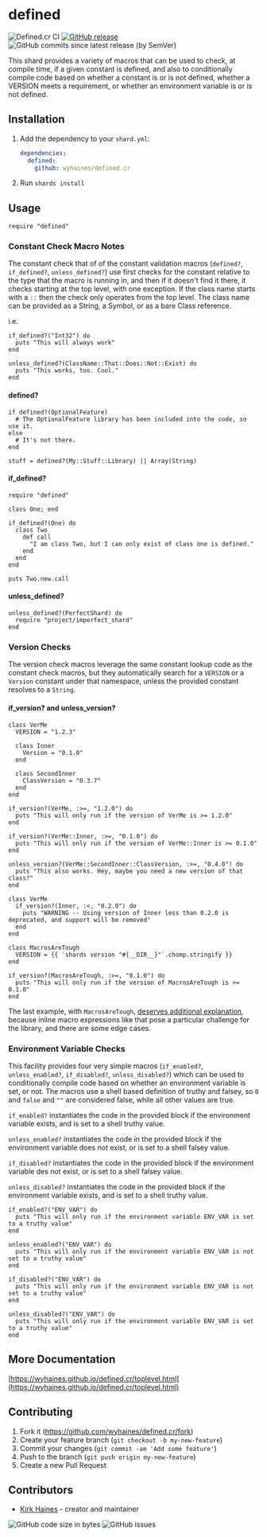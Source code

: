 # defined

![Defined.cr CI](https://img.shields.io/github/workflow/status/wyhaines/defined.cr/defined.cr%20CI?style=for-the-badge&logo=GitHub)
[![GitHub release](https://img.shields.io/github/release/wyhaines/defined.cr.svg?style=for-the-badge)](https://github.com/wyhaines/defined.cr/releases)
![GitHub commits since latest release (by SemVer)](https://img.shields.io/github/commits-since/wyhaines/defined.cr/latest?style=for-the-badge)

This shard provides a variety of macros that can be used to check, at compile time, if a
given constant is defined, and also to conditionally compile code based on whether a
constant is or is not defined, whether a VERSION meets a requirement, or whether an
environment variable is or is not defined.

## Installation

1. Add the dependency to your `shard.yml`:

   ```yaml
   dependencies:
     defined:
       github: wyhaines/defined.cr
   ```

2. Run `shards install`

## Usage

```crystal
require "defined"
```

### Constant Check Macro Notes

The constant check that of of the constant validation macros (`defined?`, `if_defined?`, `unless_defined?`) use first checks for the constant relative to the type that the macro is
running in, and then if it doesn't find it there, it checks starting at the top level, with
one exception. If the class name starts with a `::` then the check only operates from the
top level. The class name can be provided as a String, a Symbol, or as a bare Class reference.


i.e.

```crystal
if_defined?("Int32") do
  puts "This will always work"
end

unless_defined?(ClassName::That::Does::Not::Exist) do
  puts "This works, too. Cool."
end
```

#### defined?

```crystal
if defined?(OptionalFeature)
  # The OptionalFeature library has been included into the code, so use it.
else
  # It's not there.
end

stuff = defined?(My::Stuff::Library) || Array(String)
```

#### if_defined?

```crystal
require "defined"

class One; end

if_defined?(One) do
  class Two
    def call
      "I am class Two, but I can only exist of class one is defined."
    end
  end
end

puts Two.new.call
```

#### unless_defined?

```crystal
unless_defined?(PerfectShard) do
  require "project/imperfect_shard"
end
```

### Version Checks

The version check macros leverage the same constant lookup code as the constant check macros, but they automatically search for a `VERSION` or a `Version` constant under that namespace, unless the provided constant resolves to a `String`.

#### if_version? and unless_version?

```crystal
class VerMe
  VERSION = "1.2.3"

  class Inner
    Version = "0.1.0"
  end

  class SecondInner
    ClassVersion = "0.3.7"
  end
end

if_version?(VerMe, :>=, "1.2.0") do
  puts "This will only run if the version of VerMe is >= 1.2.0"
end

if_version?(VerMe::Inner, :>=, "0.1.0") do
  puts "This will only run if the version of VerMe::Inner is >= 0.1.0"
end

unless_version?(VerMe::SecondInner::ClassVersion, :>=, "0.4.0") do
  puts "This also works. Hey, maybe you need a new version of that class?"
end

class VerMe
  if_version?(Inner, :<, "0.2.0") do
    puts "WARNING -- Using version of Inner less than 0.2.0 is deprecated, and support will be removed"
  end
end

class MacrosAreTough
  VERSION = {{ `shards version "#{__DIR__}"`.chomp.stringify }}
end

if_version?(MacrosAreTough, :>=, "0.1.0") do
  puts "This will only run if the version of MacrosAreTough is >= 0.1.0"
end
```

The last example, with `MacrosAreTough`, [deserves additional explanation](https://wyhaines.github.io/defined.cr/toplevel.html#if_version%3F%28const%2Ccomparison%2Cvalue%2C%26code%29-macro), because inline macro expressions
like that pose a particular challenge for the library, and there are some edge cases.

### Environment Variable Checks

This facility provides four very simple macros (`if_enabled?`, `unless_enabled?`, `if_disabled?`, `unless_disabled?`) which can be used to conditionally compile code based on whether an environment variable is set, or not. The macros use a shell based definition of truthy and falsey, so `0` and `false` and `""` are considered false, while all other values are true.

`if_enabled?` instantiates the code in the provided block if the environment variable exists, and is set to
a shell truthy value.

`unless_enabled?` instantiates the code in the provided block if the environment variable does not exist, or is set to a shell falsey value.

`if_disabled?` instantiates the code in the provided block if the environment variable des not exist, or is set to a shell falsey value.

`unless_disabled?` instantiates the code in the provided block if the environment variable exists, and is set to a shell truthy value.

```crystal
if_enabled?("ENV_VAR") do
  puts "This will only run if the environment variable ENV_VAR is set to a truthy value"
end

unless_enabled?("ENV_VAR") do
  puts "This will only run if the environment variable ENV_VAR is not set to a truthy value"
end

if_disabled?("ENV_VAR") do
  puts "This will only run if the environment variable ENV_VAR is not set to a truthy value"
end

unless_disabled?("ENV_VAR") do
  puts "This will only run if the environment variable ENV_VAR is set to a truthy value"
end
```

## More Documentation

[https://wyhaines.github.io/defined.cr/toplevel.html](https://wyhaines.github.io/defined.cr/toplevel.html)

## Contributing

1. Fork it (<https://github.com/wyhaines/defined.cr/fork>)
2. Create your feature branch (`git checkout -b my-new-feature`)
3. Commit your changes (`git commit -am 'Add some feature'`)
4. Push to the branch (`git push origin my-new-feature`)
5. Create a new Pull Request

## Contributors

- [Kirk Haines](https://github.com/wyhaines) - creator and maintainer

![GitHub code size in bytes](https://img.shields.io/github/languages/code-size/wyhaines/defined.cr?style=for-the-badge)
![GitHub issues](https://img.shields.io/github/issues/wyhaines/defined.cr?style=for-the-badge)
